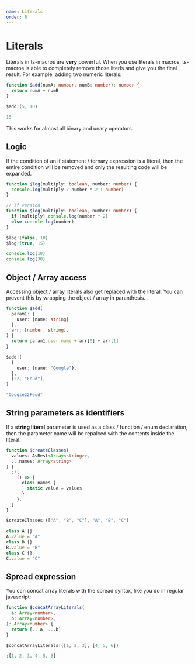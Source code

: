 ```yaml
---
name: Literals
order: 6
---
```


# Literals

Literals in ts-macros are **very** powerful. When you use literals in macros, ts-macros is able to completely remove those literls and give you the final result. For example, adding two numeric literals:

```ts --Macro
function $add(numA: number, numB: number): number {
  return numA + numB
}
```

```ts --Call
$add!(5, 10)
```

```ts --Result
15
```

This works for almost all binary and unary operators.

## Logic

If the condition of an if statement / ternary expression is a literal, then the entire condition will be removed and only the resulting code will be expanded.

```ts --Macro
function $log(multiply: boolean, number: number) {
  console.log(multiply ? number * 2 : number)
}

// If version
function $log(multiply: boolean, number: number) {
  if (multiply) console.log(number * 2)
  else console.log(number)
}
```

```ts --Call
$log!(false, 10)
$log!(true, 15)
```

```ts --Result
console.log(10)
console.log(30)
```

## Object / Array access

Accessing object / array literals also get replaced with the literal. You can prevent this by wrapping the object / array in paranthesis.

```ts --Macro
function $add(
  param1: {
    user: {name: string}
  },
  arr: [number, string],
) {
  return param1.user.name + arr[0] + arr[1]
}
```

```ts --Call
$add!(
  {
    user: {name: "Google"},
  },
  [22, "Feud"],
)
```

```js --Result
"Google22Feud"
```

## String parameters as identifiers

If a **string literal** parameter is used as a class / function / enum declaration, then the parameter name will be repalced with the contents inside the literal.

```ts --Macro
function $createClasses(
  values: AsRest<Array<string>>,
  ...names: Array<string>
) {
  ;+[
    () => {
      class names {
        static value = values
      }
    },
  ]
}
```

```ts --Call
$createClasses!(["A", "B", "C"], "A", "B", "C")
```

```js --Result
class A {}
A.value = "A"
class B {}
B.value = "B"
class C {}
C.value = "C"
```

## Spread expression

You can concat array literals with the spread syntax, like you do in regular javascript:

```ts --Macro
function $concatArrayLiterals(
  a: Array<number>,
  b: Array<number>,
): Array<number> {
  return [...a, ...b]
}
```

```ts --Call
$concatArrayLiterals!([1, 2, 3], [4, 5, 6])
```

```ts --Result
;[1, 2, 3, 4, 5, 6]
```
